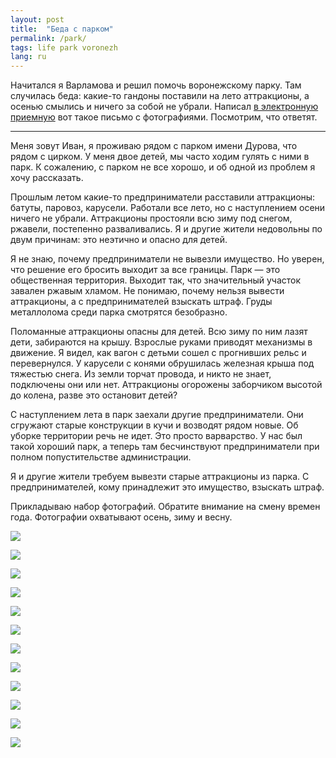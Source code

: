 ```yaml
---
layout: post
title:  "Беда с парком"
permalink: /park/
tags: life park voronezh
lang: ru
---
```


[reception]: https://reception.voronezh-city.ru/

Начитался я Варламова и решил помочь воронежскому парку. Там случилась беда:
какие-то гандоны поставили на лето аттракционы, а осенью смылись и ничего за
собой не убрали. Написал [в электронную приемную][reception] вот такое письмо с
фотографиями. Посмотрим, что ответят.

***

Меня зовут Иван, я проживаю рядом с парком имени Дурова, что рядом с цирком. У
меня двое детей, мы часто ходим гулять с ними в парк. К сожалению, с парком не
все хорошо, и об одной из проблем я хочу рассказать.

Прошлым летом какие-то предприниматели расставили аттракционы: батуты, паровоз,
карусели. Работали все лето, но с наступлением осени ничего не
убрали. Аттракционы простояли всю зиму под снегом, ржавели, постепенно
разваливались. Я и другие жители недовольны по двум причинам: это неэтично и
опасно для детей.

Я не знаю, почему предприниматели не вывезли имущество. Но уверен, что решение
его бросить выходит за все границы. Парк — это общественная территория. Выходит
так, что значительный участок завален ржавым хламом. Не понимаю, почему нельзя
вывести аттракционы, а с предпринимателей взыскать штраф. Груды металлолома
среди парка смотрятся безобразно.

Поломанные аттракционы опасны для детей. Всю зиму по ним лазят дети, забираются
на крышу. Взрослые руками приводят механизмы в движение. Я видел, как вагон с
детьми сошел с прогнивших рельс и перевернулся. У карусели с конями обрушилась
железная крыша под тяжестью снега. Из земли торчат провода, и никто не знает,
подключены они или нет. Аттракционы огорожены заборчиком высотой до колена,
разве это остановит детей?

С наступлением лета в парк заехали другие предприниматели. Они сгружают старые
конструкции в кучи и возводят рядом новые. Об уборке территории речь не
идет. Это просто варварство. У нас был такой хороший парк, а теперь там
бесчинствуют предприниматели при полном попустительстве администрации.

Я и другие жители требуем вывезти старые аттракционы из парка. С
предпринимателей, кому принадлежит это имущество, взыскать штраф.

Прикладываю набор фотографий. Обратите внимание на смену времен года. Фотографии
охватывают осень, зиму и весну.

<!-- more -->

![](https://user-images.githubusercontent.com/1059232/56733747-b193ef00-6769-11e9-8ec2-f268918956c4.JPG)

![](https://user-images.githubusercontent.com/1059232/56733748-b193ef00-6769-11e9-8ed7-00bd997fe2c1.JPG)

![](https://user-images.githubusercontent.com/1059232/56733750-b193ef00-6769-11e9-81ef-ae75b253a90e.JPG)

![](https://user-images.githubusercontent.com/1059232/56733751-b193ef00-6769-11e9-9d42-61c19c6fa368.JPG)

![](https://user-images.githubusercontent.com/1059232/56733753-b22c8580-6769-11e9-9cad-1a3b566a3637.JPG)

![](https://user-images.githubusercontent.com/1059232/56733755-b22c8580-6769-11e9-9dfc-74e4ddaa4fb7.JPG)

![](https://user-images.githubusercontent.com/1059232/56733756-b22c8580-6769-11e9-9005-54f4764e9f1f.JPG)

![](https://user-images.githubusercontent.com/1059232/56733758-b22c8580-6769-11e9-9b58-caf142f92188.JPG)

![](https://user-images.githubusercontent.com/1059232/56733759-b2c51c00-6769-11e9-8863-70c2ff85df0c.JPG)

![](https://user-images.githubusercontent.com/1059232/56733760-b2c51c00-6769-11e9-9551-61f6c525a867.JPG)

![](https://user-images.githubusercontent.com/1059232/56733761-b2c51c00-6769-11e9-8b7c-f1eab38ccb92.JPG)

![](https://user-images.githubusercontent.com/1059232/56733763-b2c51c00-6769-11e9-8096-be0158a26bab.JPG)
